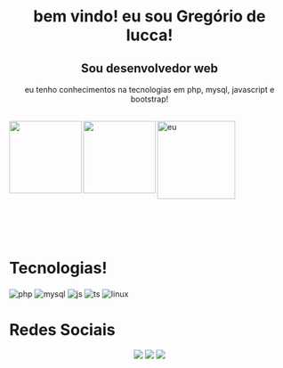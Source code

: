 <div align="center">
    <h1>bem vindo! eu sou Gregório de lucca!</h1>
    <h2>Sou desenvolvedor web  </h2>
    <p>eu tenho conhecimentos na tecnologias em php, mysql, javascript e bootstrap!</p>
</div>

<br>



<div align="left" >
     <img height="140em"  align="center" alt="eu"  src="https://media3.giphy.com/media/v1.Y2lkPTc5MGI3NjExcjZiZzVhajl2ZmFpaGQxMzEybmZzdTNod3ZkZ2FjZjgya203dG85bSZlcD12MV9naWZzX3NlYXJjaCZjdD1n/qgQUggAC3Pfv687qPC/200.webp">
<a href="https://github.com/gregoriodelucca">
        <img  height="130em" align="left"  src="https://github-readme-stats.vercel.app/api?username=gregoriodelucca&count_private=true&include_all_commits=true&show_icons=true&theme=dracula&hide_border=false&show_owner=true"/>
        <img height="130em" align="left"   src="https://github-readme-stats.vercel.app/api/top-langs/?username=gregoriodelucca&theme=dracula&hide_border=false&&layout=compact"/>

  </a>

</div>

<br>
<br>
<br>



<div style="display: inline-block" align="center">
    <br>
    <h1  align="left">Tecnologias!</h1>
    <img align="center" alt="php" src="https://img.shields.io/badge/Php-3498db?style=for-the-badge&logo=php&logoColor=white" />
    <img align="center" alt="mysql" src="https://img.shields.io/badge/Mysql-34495e?style=for-the-badge&logo=mysql&logoColor=white" />
    <img align="center" alt="js" src="https://img.shields.io/badge/JavaScript-F7DF1E?style=for-the-badge&logo=javascript&logoColor=black" />
    <img align="center" alt="ts" src="https://img.shields.io/badge/bootstrap-8e44ad?style=for-the-badge&logo=bootstrap&logoColor=white" />
    <img align="center" alt="linux" src="https://img.shields.io/badge/Ubuntu-e67e22?style=for-the-badge&logo=ubuntu&logoColor=white" />


  </div>
  </br>
  


<div align="center">
    <h1 align="left">Redes Sociais</h1>
  <a href="https://www.youtube.com/channel/UCViaNBT0SIeiVnZSEEtIfjw?sub_confirmation=1" target="_blank"><img src="https://img.shields.io/badge/whatsapp-2ecc71?style=for-the-badge&logo=whatsapp&logoColor=white" target="_blank"></a>
  <a href="https://www.linkedin.com/in/gregoriodelucca/" target="_blank"><img src="https://img.shields.io/badge/-LinkedIn-%230077B5?style=for-the-badge&logo=linkedin&logoColor=white" target="_blank"></a> 
  <a href="mailto:gregoriodelucca@gmail.com"><img src="https://img.shields.io/badge/-gmail-%23333?style=for-the-badge&logo=gmail&logoColor=e74c3c" target="_blank"></a>
</div>
<br>


